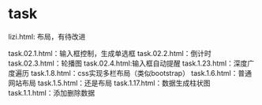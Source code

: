 # task
lizi.html: 布局，有待改进

task.02.1.html：输入框控制，生成单选框
task.02.2.html：倒计时
task.02.3.html：轮播图
task.02.4.html:输入框自动提醒
task.1.23.html：深度广度遍历
task.1.8.html：css实现多栏布局（类似bootstrap）
task.1.6.html：普通网站布局
task.1.5.html：还是布局
task.1.17.html：数据生成柱状图
task.1.1.html：添加删除数据
